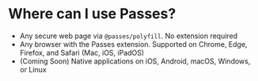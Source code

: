 # Where can I use Passes?

- Any secure web page via `@passes/polyfill`. No extension required
- Any browser with the Passes extension. Supported on Chrome, Edge, Firefox, and Safari (Mac, iOS, iPadOS)
- (Coming Soon) Native applications on iOS, Android, macOS, Windows, or Linux